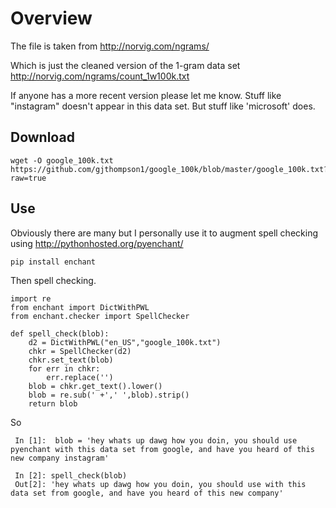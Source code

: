 # Overview

The file is taken from http://norvig.com/ngrams/

Which is just the cleaned version of the 1-gram data set http://norvig.com/ngrams/count_1w100k.txt

If anyone has a more recent version please let me know. Stuff like "instagram" doesn't appear in this data set. But stuff like 'microsoft' does.

## Download

    wget -O google_100k.txt https://github.com/gjthompson1/google_100k/blob/master/google_100k.txt?raw=true

## Use

Obviously there are many but I personally use it to augment spell checking using http://pythonhosted.org/pyenchant/

    pip install enchant

Then spell checking.

    import re
    from enchant import DictWithPWL
    from enchant.checker import SpellChecker

    def spell_check(blob):
        d2 = DictWithPWL("en_US","google_100k.txt")
        chkr = SpellChecker(d2)
        chkr.set_text(blob)
        for err in chkr:
            err.replace('')
        blob = chkr.get_text().lower()
        blob = re.sub(' +',' ',blob).strip()
        return blob
    
So

     In [1]:  blob = 'hey whats up dawg how you doin, you should use pyenchant with this data set from google, and have you heard of this new company instagram'

     In [2]: spell_check(blob)
     Out[2]: 'hey whats up dawg how you doin, you should use with this data set from google, and have you heard of this new company'
    
    

